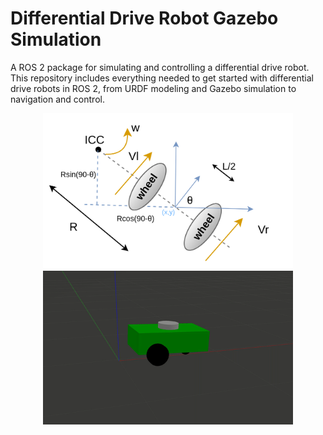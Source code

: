 # Differential Drive Robot Gazebo Simulation
A ROS 2 package for simulating and controlling a differential drive robot. This repository includes everything needed to get started with differential drive robots in ROS 2, from URDF modeling and Gazebo simulation to navigation and control.


<div id="header" align="center">
  <img src="https://raw.githubusercontent.com/gurselturkeri/ros2_diff_drive_robot/main/docs/diff_drive_github.png" width="400"/>
  
  <img src="https://raw.githubusercontent.com/gurselturkeri/ros2_diff_drive_robot/main/docs/ezgif-6-3fa0e46a45.gif" width="400"/>
 </div>